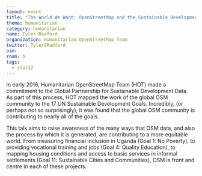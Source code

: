 ```yaml
---
layout: event
title: "The World We Want: OpenStreetMap and the Sustainable Development Goals"
theme: humanitarian
category: humanitarian
name: Tyler Radford
organization: Humanitarian OpenStreetMap Team
twitter: TylerSRadford
osm:
room: b
tags:
  - slot12
---
```

In early 2016, Humanitarian OpenStreetMap Team (HOT) made a commitment to the Global Partnership for Sustainable Development Data. As part of this process, HOT mapped the work of the global OSM community to the 17 UN Sustainable Development Goals. Incredibly, (or perhaps not so surprisingly), it was found that the global OSM community is contributing to nearly all of the goals. 

This talk aims to raise awareness of the many ways that OSM data, and also the process by which it is generated, are contributing to a more equitable world. From measuring financial inclusion in Uganda (Goal 1: No Poverty), to providing vocational training and jobs (Goal 4: Quality Education), to mapping housing conditions and access to basic services in informal settlements (Goal 11: Sustainable Cities and Communities), OSM is front and centre in each of these projects. 

